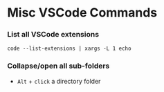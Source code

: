 # Misc VSCode Commands

### List all VSCode extensions
`code --list-extensions | xargs -L 1 echo`

### Collapse/open all sub-folders
- `Alt` + `click` a directory folder
